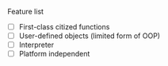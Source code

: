 Feature list 
- [ ] First-class citized functions
- [ ] User-defined objects (limited form of OOP)
- [ ] Interpreter
- [ ] Platform independent